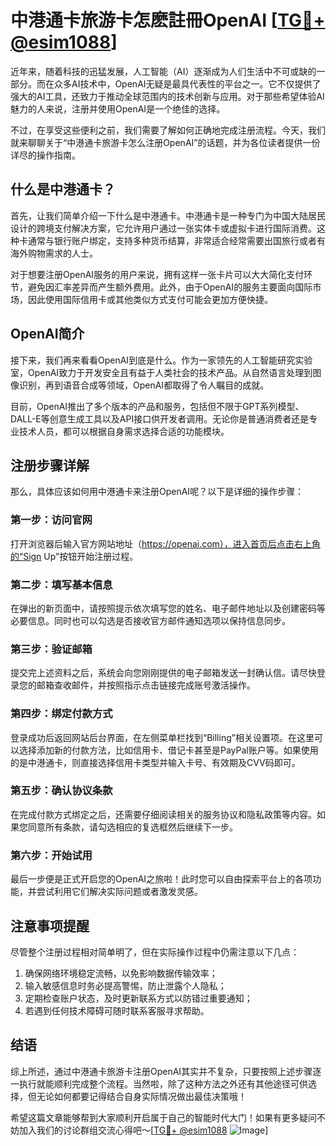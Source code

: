 # 中港通卡旅游卡怎麽註冊OpenAI [[TG💪+ @esim1088](https://t.me/s/esim1088)]

近年来，随着科技的迅猛发展，人工智能（AI）逐渐成为人们生活中不可或缺的一部分。而在众多AI技术中，OpenAI无疑是最具代表性的平台之一。它不仅提供了强大的AI工具，还致力于推动全球范围内的技术创新与应用。对于那些希望体验AI魅力的人来说，注册并使用OpenAI是一个绝佳的选择。

不过，在享受这些便利之前，我们需要了解如何正确地完成注册流程。今天，我们就来聊聊关于“中港通卡旅游卡怎么注册OpenAI”的话题，并为各位读者提供一份详尽的操作指南。

## 什么是中港通卡？

首先，让我们简单介绍一下什么是中港通卡。中港通卡是一种专门为中国大陆居民设计的跨境支付解决方案，它允许用户通过一张实体卡或虚拟卡进行国际消费。这种卡通常与银行账户绑定，支持多种货币结算，非常适合经常需要出国旅行或者有海外购物需求的人士。

对于想要注册OpenAI服务的用户来说，拥有这样一张卡片可以大大简化支付环节，避免因汇率差异而产生额外费用。此外，由于OpenAI的服务主要面向国际市场，因此使用国际信用卡或其他类似方式支付可能会更加方便快捷。

## OpenAI简介

接下来，我们再来看看OpenAI到底是什么。作为一家领先的人工智能研究实验室，OpenAI致力于开发安全且有益于人类社会的技术产品。从自然语言处理到图像识别，再到语音合成等领域，OpenAI都取得了令人瞩目的成就。

目前，OpenAI推出了多个版本的产品和服务，包括但不限于GPT系列模型、DALL-E等创意生成工具以及API接口供开发者调用。无论你是普通消费者还是专业技术人员，都可以根据自身需求选择合适的功能模块。

## 注册步骤详解

那么，具体应该如何用中港通卡来注册OpenAI呢？以下是详细的操作步骤：

### 第一步：访问官网
打开浏览器后输入官方网站地址（https://openai.com），进入首页后点击右上角的“Sign Up”按钮开始注册过程。

### 第二步：填写基本信息
在弹出的新页面中，请按照提示依次填写您的姓名、电子邮件地址以及创建密码等必要信息。同时也可以勾选是否接收官方邮件通知选项以保持信息同步。

### 第三步：验证邮箱
提交完上述资料之后，系统会向您刚刚提供的电子邮箱发送一封确认信。请尽快登录您的邮箱查收邮件，并按照指示点击链接完成账号激活操作。

### 第四步：绑定付款方式
登录成功后返回网站后台界面，在左侧菜单栏找到“Billing”相关设置项。在这里可以选择添加新的付款方法，比如信用卡、借记卡甚至是PayPal账户等。如果使用的是中港通卡，则直接选择信用卡类型并输入卡号、有效期及CVV码即可。

### 第五步：确认协议条款
在完成付款方式绑定之后，还需要仔细阅读相关的服务协议和隐私政策等内容。如果您同意所有条款，请勾选相应的复选框然后继续下一步。

### 第六步：开始试用
最后一步便是正式开启您的OpenAI之旅啦！此时您可以自由探索平台上的各项功能，并尝试利用它们解决实际问题或者激发灵感。

## 注意事项提醒

尽管整个注册过程相对简单明了，但在实际操作过程中仍需注意以下几点：

1. 确保网络环境稳定流畅，以免影响数据传输效率；
2. 输入敏感信息时务必提高警惕，防止泄露个人隐私；
3. 定期检查账户状态，及时更新联系方式以防错过重要通知；
4. 若遇到任何技术障碍可随时联系客服寻求帮助。

## 结语

综上所述，通过中港通卡旅游卡注册OpenAI其实并不复杂，只要按照上述步骤逐一执行就能顺利完成整个流程。当然啦，除了这种方法之外还有其他途径可供选择，但无论如何都要记得结合自身实际情况做出最佳决策哦！

希望这篇文章能够帮到大家顺利开启属于自己的智能时代大门！如果有更多疑问不妨加入我们的讨论群组交流心得吧～[[TG💪+ @esim1088](https://t.me/s/esim1088) ![Image](https://i.postimg.cc/4NQfJmqS/Snipaste-2025-05-13-00-14-12.png)]